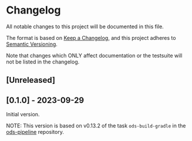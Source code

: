 # Changelog

All notable changes to this project will be documented in this file.

The format is based on [Keep a Changelog](https://keepachangelog.com/en/1.0.0/),
and this project adheres to [Semantic Versioning](https://semver.org/spec/v2.0.0.html).

Note that changes which ONLY affect documentation or the testsuite will not be
listed in the changelog.

## [Unreleased]

## [0.1.0] - 2023-09-29

Initial version.

NOTE: This version is based on v0.13.2 of the task `ods-build-gradle` in the [ods-pipeline](https://github.com/opendevstack/ods-pipeline) repository.
